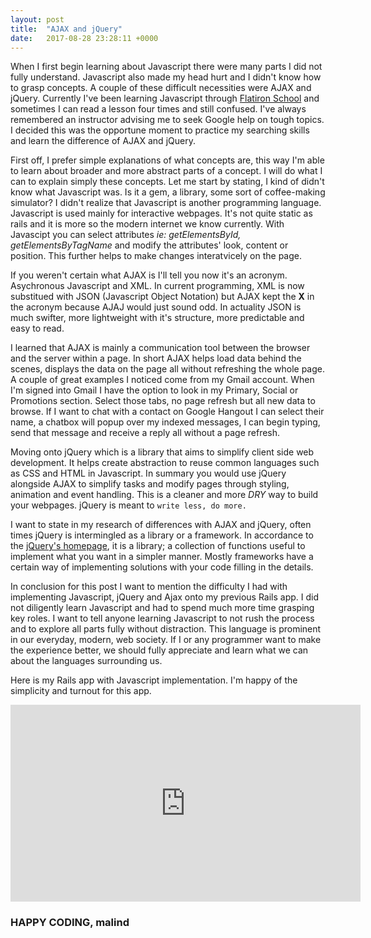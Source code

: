 ```yaml
---
layout: post
title:  "AJAX and jQuery"
date:   2017-08-28 23:28:11 +0000
---
```


When I first begin learning about Javascript there were many parts I did not fully understand.  Javascript also made my head hurt and I didn't know how to grasp concepts.  A couple of these difficult necessities were AJAX and jQuery.  Currently I've been learning Javascript through [Flatiron School](https://flatironschool.com/) and sometimes I can read a lesson four times and still confused.  I've always remembered an instructor advising me to seek Google help on tough topics.  I decided this was the opportune moment to practice my searching skills and learn the difference of AJAX and jQuery.

First off, I prefer simple explanations of what concepts are, this way I'm able to learn about broader and more abstract parts of a concept.  I will do what I can to explain simply these concepts.  Let me start by stating, I kind of didn't know what Javascript was.  Is it a gem, a library, some sort of coffee-making simulator?  I didn't realize that Javascript is another programming language.  Javascript is used mainly for interactive webpages.  It's not quite static as rails and it is more so the modern internet we know currently.  With Javascipt you can select attributes *ie: getElementsById, getElementsByTagName* and modify the attributes' look, content or position.  This further helps to make changes interatvicely on the page.

If you weren't certain what AJAX is I'll tell you now it's an acronym.  Asychronous Javascript and XML.  In current programming, XML is now substitued with JSON (Javascript Object Notation) but AJAX kept the **X** in the acronym because AJAJ would just sound odd.  In actuality JSON is much swifter, more lightweight with it's structure, more predictable and easy to read.

I learned that AJAX is mainly a communication tool between the browser and the server within a page.  In short AJAX helps load data behind the scenes, displays the data on the page all without refreshing the whole page.  A couple of great examples I noticed come from my Gmail account.  When I'm signed into Gmail I have the option to look in my Primary, Social or Promotions section.  Select those tabs, no page refresh but all new data to browse.  If I want to chat with a contact on Google Hangout I can select their name, a chatbox will popup over my indexed messages, I can begin typing, send that message and receive a reply all without a page refresh.

Moving onto jQuery which is a library that aims to simplify client side web development.  It helps create abstraction to reuse common languages such as CSS and HTML in Javascript.  In summary you would use jQuery alongside AJAX to simplify tasks and modify pages through styling, animation and event handling.  This is a cleaner and more *DRY* way to build your webpages.  jQuery is meant to `write less, do more.`

I want to state in my research of differences with AJAX and jQuery, often times jQuery is intermingled as a library or a framework.  In accordance to the [jQuery's homepage](http://jquery.com/), it is a library; a collection of functions useful to implement what you want in a simpler manner.  Mostly frameworks have a certain way of implementing solutions with your code filling in the details.

In conclusion for this post I want to mention the difficulty I had with implementing Javascript, jQuery and Ajax onto my previous Rails app.  I did not diligently learn Javascript and had to spend much more time grasping key roles.  I want to tell anyone learning Javascript to not rush the process and to explore all parts fully without distraction.  This language is prominent in our everyday, modern, web society.  If I or any programmer want to make the experience better, we should fully appreciate and learn what we can about the languages surrounding us.

Here is my Rails app with Javascript implementation.  I'm happy of the simplicity and turnout for this app.

<iframe width="560" height="315" src="https://www.youtube.com/embed/ykcQYRr7lrc?list=PLVGZtzeBJ6sPPodCh-Pw8ngNXZcdeZTAK" frameborder="0" allowfullscreen></iframe>

### HAPPY CODING, malind
